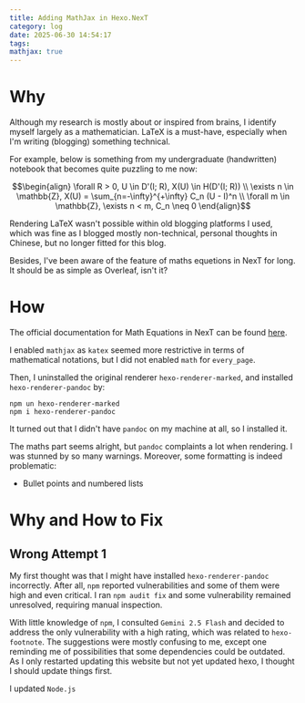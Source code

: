 ```yaml
---
title: Adding MathJax in Hexo.NexT
category: log
date: 2025-06-30 14:54:17
tags: 
mathjax: true
---
```


# Why

Although my research is mostly about or inspired from brains, I identify myself largely as a mathematician. LaTeX is a must-have, especially when I'm writing (blogging) something technical.

For example, below is something from my undergraduate (handwritten) notebook that becomes quite puzzling to me now:

$$\begin{align}
\forall R > 0, U \in D'(I; R), X(U) \in H(D'(I; R)) \\
\exists n \in \mathbb{Z}, X(U) = \sum_{n=-\infty}^{+\infty} C_n (U - I)^n \\
\forall m \in \mathbb{Z}, \exists n < m, C_n \neq 0
\end{align}$$

<!-- more -->

Rendering LaTeX wasn't possible within old blogging platforms I used, which was fine as I blogged mostly non-technical, personal thoughts in Chinese, but no longer fitted for this blog.

Besides, I've been aware of the feature of maths equetions in NexT for long. It should be as simple as Overleaf, isn't it?

# How

The official documentation for Math Equations in NexT can be found [here](https://theme-next.js.org/docs/third-party-services/math-equations).

I enabled `mathjax` as `katex` seemed more restrictive in terms of mathematical notations, but I did not enabled `math` for `every_page`.

Then, I uninstalled the original renderer `hexo-renderer-marked`, and installed `hexo-renderer-pandoc` by:

```
npm un hexo-renderer-marked
npm i hexo-renderer-pandoc
```

It turned out that I didn't have `pandoc` on my machine at all, so I installed it.

The maths part seems alright, but `pandoc` complaints a lot when rendering. I was stunned by so many warnings. Moreover, some formatting is indeed problematic:

- Bullet points and numbered lists


# Why and How to Fix

## Wrong Attempt 1

My first thought was that I might have installed `hexo-renderer-pandoc` incorrectly. After all, `npm` reported vulnerabilities and some of them were high and even critical. I ran `npm audit fix` and some vulnerability remained unresolved, requiring manual inspection.

With little knowledge of `npm`, I consulted `Gemini 2.5 Flash` and decided to address the only vulnerability with a high rating, which was related to `hexo-footnote`. The suggestions were mostly confusing to me, except one reminding me of possibilities that some dependencies could be outdated. As I only restarted updating this website but not yet updated hexo, I thought I should update things first.

I updated `Node.js`
